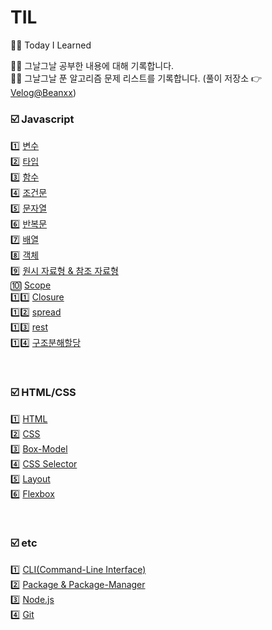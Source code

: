 # TIL
✍🏻 Today I Learned

👋🏻 그날그날 공부한 내용에 대해 기록합니다.<br/>
👋🏻 그날그날 푼 알고리즘 문제 리스트를 기록합니다. (풀이 저장소 👉 [Velog@Beanxx](https://velog.io/@tnqls1211v))

### ☑️ Javascript
1️⃣ [변수](https://github.com/Beanxx/TIL/blob/main/%5BTIL%5D%202022.04.26-Day1.md#1%EF%B8%8F%E2%83%A3-%EB%B3%80%EC%88%98) <br/>
2️⃣ [타입](https://github.com/Beanxx/TIL/blob/main/%5BTIL%5D%202022.04.26-Day1.md#2%EF%B8%8F%E2%83%A3-%ED%83%80%EC%9E%85) <br/>
3️⃣ [함수](https://github.com/Beanxx/TIL/blob/main/%5BTIL%5D%202022.04.26-Day1.md#3%EF%B8%8F%E2%83%A3-%ED%95%A8%EC%88%98) <br/>
4️⃣ [조건문](https://github.com/Beanxx/TIL/blob/main/%5BTIL%5D%202022.04.27-Day2.md#1%EF%B8%8F%E2%83%A3%EC%A1%B0%EA%B1%B4%EB%AC%B8) <br/>
5️⃣ [문자열](https://github.com/Beanxx/TIL/blob/main/%5BTIL%5D%202022.04.27-Day2.md#2%EF%B8%8F%E2%83%A3%EB%AC%B8%EC%9E%90%EC%97%B4) <br/>
6️⃣ [반복문](https://github.com/Beanxx/TIL/blob/main/%5BTIL%5D%202022.04.28-Day3.md#1%EF%B8%8F%E2%83%A3%EB%B0%98%EB%B3%B5%EB%AC%B8iteration) <br/>
7️⃣ [배열](https://github.com/Beanxx/TIL/blob/main/%5BTIL%5D%202022.05.10-Day11.md#%EF%B8%8F-%EB%B0%B0%EC%97%B4) <br/>
8️⃣ [객체](https://github.com/Beanxx/TIL/blob/main/%5BTIL%5D%202022.05.11-Day12.md#%EF%B8%8F%EA%B0%9D%EC%B2%B4) <br/>
9️⃣ [원시 자료형 & 참조 자료형](https://github.com/Beanxx/TIL/blob/main/%5BTIL%5D%202022.05.12-Day13.md#1%EF%B8%8F%E2%83%A3%EC%9B%90%EC%8B%9C-%EC%9E%90%EB%A3%8C%ED%98%95--%EC%B0%B8%EC%A1%B0-%EC%9E%90%EB%A3%8C%ED%98%95) <br/>
🔟 [Scope](https://github.com/Beanxx/TIL/blob/main/%5BTIL%5D%202022.05.12-Day13.md#2%EF%B8%8F%E2%83%A3%EC%8A%A4%EC%BD%94%ED%94%84) <br/>
1️⃣1️⃣ [Closure](https://github.com/Beanxx/TIL/blob/main/%5BTIL%5D%202022.05.12-Day13.md#3%EF%B8%8F%E2%83%A3%ED%81%B4%EB%A1%9C%EC%A0%80closure) <br/>
1️⃣2️⃣ [spread](https://github.com/Beanxx/TIL/blob/main/%5BTIL%5D%202022.05.13-Day14.md#spread-%EB%AC%B8%EB%B2%95) <br/>
1️⃣3️⃣ [rest](https://github.com/Beanxx/TIL/blob/main/%5BTIL%5D%202022.05.13-Day14.md#rest-%EB%AC%B8%EB%B2%95) <br/>
1️⃣4️⃣ [구조분해할당](https://github.com/Beanxx/TIL/blob/main/%5BTIL%5D%202022.05.13-Day14.md#%EA%B5%AC%EC%A1%B0%EB%B6%84%ED%95%B4%ED%95%A0%EB%8B%B9)

<br/>

### ☑️ HTML/CSS
1️⃣ [HTML](https://github.com/Beanxx/TIL/blob/main/%5BTIL%5D%202022.04.29-Day4.md) <br/>
2️⃣ [CSS](https://github.com/Beanxx/TIL/blob/main/%5BTIL%5D%202022.05.02-Day6.md#1%EF%B8%8F%E2%83%A3css-cascading-style-sheets) <br/>
3️⃣ [Box-Model](https://github.com/Beanxx/TIL/blob/main/%5BTIL%5D%202022.05.02-Day6.md#2%EF%B8%8F%E2%83%A3%EB%B0%95%EC%8A%A4%EB%AA%A8%EB%8D%B8) <br/>
4️⃣ [CSS Selector](https://github.com/Beanxx/TIL/blob/main/%5BTIL%5D%202022.05.02-Day6.md#3%EF%B8%8F%E2%83%A3css-selector) <br/>
5️⃣ [Layout](https://github.com/Beanxx/TIL/blob/main/%5BTIL%5D%202022.05.03-Day7.md#1%EF%B8%8F%E2%83%A3layout) <br/>
6️⃣ [Flexbox](https://github.com/Beanxx/TIL/blob/main/%5BTIL%5D%202022.05.03-Day7.md#2%EF%B8%8F%E2%83%A3flexbox) <br/>


<br/>

### ☑️ etc
1️⃣ [CLI(Command-Line Interface)](https://github.com/Beanxx/TIL/blob/main/%5BTIL%5D%202022.05.09-Day10.md#1%EF%B8%8F%E2%83%A3clicommand-line-interface) <br/>
2️⃣ [Package & Package-Manager](https://github.com/Beanxx/TIL/blob/main/%5BTIL%5D%202022.05.09-Day10.md#2%EF%B8%8F%E2%83%A3%ED%8C%A8%ED%82%A4%EC%A7%80--%ED%8C%A8%ED%82%A4%EC%A7%80-%EB%A7%A4%EB%8B%88%EC%A0%80) <br/>
3️⃣ [Node.js](https://github.com/Beanxx/TIL/blob/main/%5BTIL%5D%202022.05.09-Day10.md#3%EF%B8%8F%E2%83%A3nodejs) <br/>
4️⃣ [Git](https://github.com/Beanxx/TIL/blob/main/%5BTIL%5D%202022.05.09-Day10.md#4%EF%B8%8F%E2%83%A3git)
